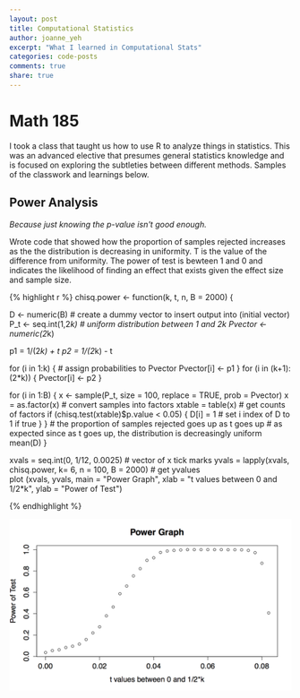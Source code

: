 ```yaml
---
layout: post
title: Computational Statistics
author: joanne_yeh
excerpt: "What I learned in Computational Stats"
categories: code-posts
comments: true
share: true
---
```


# Math 185

I took a class that taught us how to use R to analyze things in statistics. This was an advanced elective that presumes general statistics knowledge and is focused on exploring the subtleties between different methods. Samples of the classwork and learnings below.

## Power Analysis
*Because just knowing the p-value isn't good enough.*

Wrote code that showed how the proportion of samples rejected increases as the the distribution is decreasing in uniformity. T is the value of the difference from uniformity. The power of test is bewteen 1 and 0 and indicates the likelihood of finding an effect that exists given the effect size and sample size. 

{% highlight r %}
chisq.power <- function(k, t, n, B = 2000) {
  
  D <- numeric(B)  # create a dummy vector to insert output into (initial vector)
  P_t <- seq.int(1,2*k) # uniform distribution between 1 and 2k
  Pvector <- numeric(2*k)
  
  p1 = 1/(2*k) + t
  p2 = 1/(2*k) - t
  
  for (i in 1:k) {  # assign probabilities to Pvector
    Pvector[i] <- p1
  }
  for (i in (k+1):(2*k)) {
    Pvector[i] <- p2
  }
  
  for (i in 1:B) {
    x <- sample(P_t, size = 100, replace = TRUE, prob = Pvector)
    x = as.factor(x)  # convert samples into factors
    xtable = table(x)  # get counts of factors
    if (chisq.test(xtable)$p.value < 0.05) {
      D[i] = 1  # set i index of D to 1 if true
    }
  }  # the proportion of samples rejected goes up as t goes up
     # as expected since as t goes up, the distribution is decreasingly uniform
  mean(D)
}

xvals = seq.int(0, 1/12, 0.0025)  # vector of x tick marks
yvals = lapply(xvals, chisq.power, k= 6, n = 100, B = 2000)  # get yvalues  
plot (xvals, yvals, main = "Power Graph", xlab = "t values between 0 and 1/2*k", ylab = "Power of Test")

{% endhighlight %}

![graph](/images/power-graph.png)